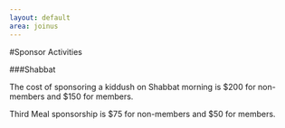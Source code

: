 ```yaml
---
layout: default
area: joinus
---
```


#Sponsor Activities

###Shabbat

The cost of sponsoring a kiddush on Shabbat morning is $200 for non-members and $150 for members. 

Third Meal sponsorship is $75 for non-members and $50 for members.